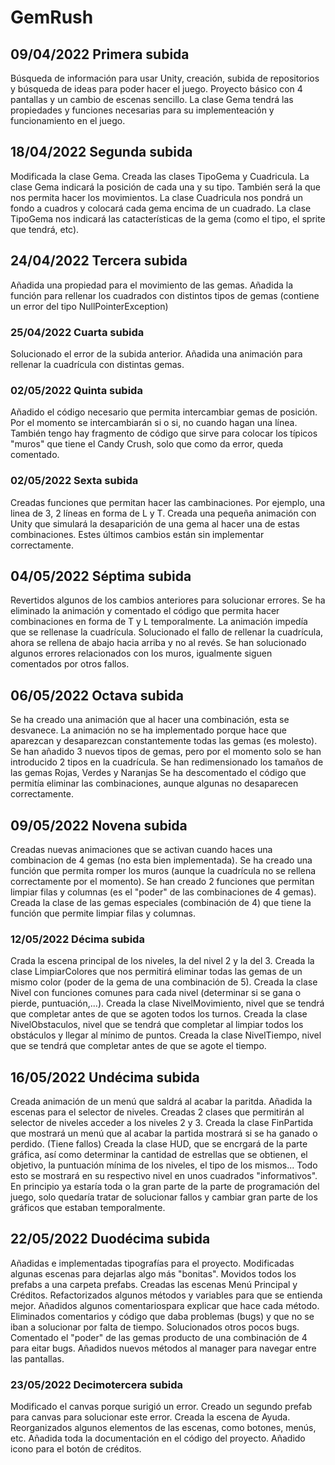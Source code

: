 # GemRush

## 09/04/2022 Primera subida
Búsqueda de información para usar Unity, creación, subida de repositorios y búsqueda de ideas para poder hacer el juego.
Proyecto básico con 4 pantallas y un cambio de escenas sencillo.
La clase Gema tendrá las propiedades y funciones necesarias para su implementeación y funcionamiento en el juego.

## 18/04/2022 Segunda subida
Modificada la clase Gema. 
Creada las clases TipoGema y Cuadricula.
La clase Gema indicará la posición de cada una y su tipo. También será la que nos permita hacer los movimientos.
La clase Cuadricula nos pondrá un fondo a cuadros y colocará cada gema encima de un cuadrado.
La clase TipoGema nos indicará las catacterísticas de la gema (como el tipo, el sprite que tendrá, etc).

## 24/04/2022 Tercera subida
Añadida una propiedad para el movimiento de las gemas.
Añadida la función para rellenar los cuadrados con distintos tipos de gemas (contiene un error del tipo NullPointerException)

### 25/04/2022 Cuarta subida
Solucionado el error de la subida anterior.
Añadida una animación para rellenar la cuadrícula con distintas gemas.

### 02/05/2022 Quinta subida
Añadido el código necesario que permita intercambiar gemas de posición. Por el momento se intercambiarán si o si, no cuando hagan una línea.
También tengo hay fragmento de código que sirve para colocar los típicos "muros" que tiene el Candy Crush, solo que como da error, queda comentado.

### 02/05/2022 Sexta subida
Creadas funciones que permitan hacer las cambinaciones. Por ejemplo, una linea de 3, 2 líneas en forma de L y T.
Creada una pequeña animación con Unity que simulará la desaparición de una gema al hacer una de estas combinaciones.
Estes últimos cambios están sin implementar correctamente.

## 04/05/2022 Séptima subida
Revertidos algunos de los cambios anteriores para solucionar errores.
Se ha eliminado la animación y comentado el código que permita hacer combinaciones en forma de T y L temporalmente. La animación impedía que se rellenase la cuadrícula.
Solucionado el fallo de rellenar la cuadrícula, ahora se rellena de abajo hacia arriba y no al revés.
Se han solucionado algunos errores relacionados con los muros, igualmente siguen comentados por otros fallos.

## 06/05/2022 Octava subida
Se ha creado una animación que al hacer una combinación, esta se desvanece. La animación no se ha implementado porque hace que aparezcan y desaparezcan constantemente todas las gemas (es molesto).
Se han añadido 3 nuevos tipos de gemas, pero por el momento solo se han introducido 2 tipos en la cuadrícula. Se han redimensionado los tamaños de las gemas Rojas, Verdes y Naranjas
Se ha descomentado el código que permitía eliminar las combinaciones, aunque algunas no desaparecen correctamente.

## 09/05/2022 Novena subida
Creadas nuevas animaciones que se activan cuando haces una combinacion de 4 gemas (no esta bien implementada).
Se ha creado una función que permita romper los muros (aunque la cuadrícula no se rellena correctamente por el momento).
Se han creado 2 funciones que permitan limpiar filas y columnas (es el "poder" de las combinaciones de 4 gemas).
Creada la clase de las gemas especiales (combinación de 4) que tiene la función que permite limpiar filas y columnas. 

### 12/05/2022 Décima subida
Crada la escena principal de los niveles, la del nivel 2 y la del 3.
Creada la clase LimpiarColores que nos permitirá eliminar todas las gemas de un mismo color (poder de la gema de una combinación de 5).
Creada la clase Nivel con funciones comunes para cada nivel (determinar si se gana o pierde, puntuación,...).
Creada la clase NivelMovimiento, nivel que se tendrá que completar antes de que se agoten todos los turnos.
Creada la clase NivelObstaculos, nivel que se tendrá que completar al limpiar todos los obstáculos y llegar al mínimo de puntos.
Creada la clase NivelTiempo, nivel que se tendrá que completar antes de que se agote el tiempo.

## 16/05/2022 Undécima subida
Creada animación de un menú que saldrá al acabar la paritda.
Añadida la escenas para el selector de niveles.
Creadas 2 clases que permitirán al selector de niveles acceder a los niveles 2 y 3.
Creada la clase FinPartida que mostrará un menú que al acabar la partida mostrará si se ha ganado o perdido. (Tiene fallos)
Creada la clase HUD, que se encrgará de la parte gráfica, así como determinar la cantidad de estrellas que se obtienen, el objetivo, la puntuación mínima de los niveles, el tipo de los mismos... Todo esto se mostrará en su respectivo nivel en unos cuadrados "informativos".
En principio ya estaría toda o la gran parte de la parte de programación del juego, solo quedaría tratar de solucionar fallos y cambiar gran parte de los gráficos que estaban temporalmente.

## 22/05/2022 Duodécima subida
Añadidas e implementadas tipografías para el proyecto. 
Modificadas algunas escenas para dejarlas algo más "bonitas".
Movidos todos los prefabs a una carpeta prefabs.
Creadas las escenas Menú Principal y Créditos.
Refactorizados algunos métodos y variables para que se entienda mejor. 
Añadidos algunos comentariospara explicar que hace cada método.
Eliminados comentarios y código que daba problemas (bugs) y que no se iban a solucionar por falta de tiempo.
Solucionados otros pocos bugs.
Comentado el "poder" de las gemas producto de una combinación de 4 para eitar bugs.
Añadidos nuevos métodos al manager para navegar entre las pantallas.

### 23/05/2022 Decimotercera subida
Modificado el canvas porque surigió un error.
Creado un segundo prefab para canvas para solucionar este error.
Creada la escena de Ayuda. 
Reorganizados algunos elementos de las escenas, como botones, menús, etc.
Añadida toda la documentación en el código del proyecto.
Añadido icono para el botón de créditos.
